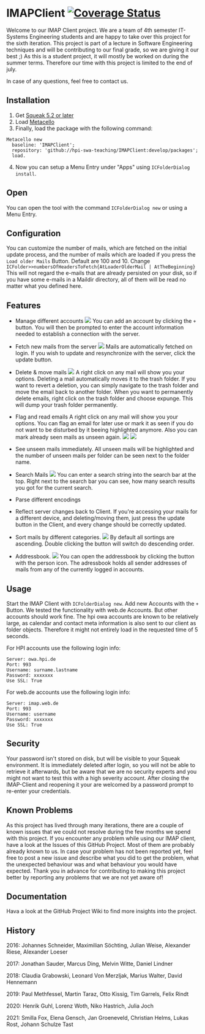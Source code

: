 # IMAPClient [![Coverage Status](https://coveralls.io/repos/github/hpi-swa-teaching/IMAPClient/badge.svg?branch=develop)](https://coveralls.io/github/hpi-swa-teaching/IMAPClient?branch=develop)
 
Welcome to our IMAP Client project. We are a team of 4th semester IT-Systems Engineering students and are happy to take over this project for the sixth iteration.
This project is part of a lecture in Software Engineering techniques and will be contributing to our final grade, so we are giving it our best ;)
As this is a student project, it will mostly be worked on during the summer terms. Therefore our time with this project is limited to the end of july.

In case of any questions, feel free to contact us.
 
## Installation
1. Get [Squeak 5.2 or later](http://www.squeak.org)
2. Load [Metacello](https://github.com/metacello/metacello)
3. Finally, load the package with the following command:

```
Metacello new
  baseline: 'IMAPClient';
  repository: 'github://hpi-swa-teaching/IMAPClient:develop/packages';
  load.
```

4. Now you can setup a Menu Entry under "Apps" using `ICFolderDialog install`.


## Open
You can open the tool with the command `ICFolderDialog new` or using a Menu Entry.

 ## Configuration
 You can customize the number of mails, which are fetched on the initial update process, and the number of mails which are loaded if you press the `Load older Mails` Button. Default are 100 and 10. Change `ICFolder>>numbersOfHeadersToFetch{AtLoaderOlderMail | AtTheBeginning}`
 This will not regard the e-mails that are already persisted on your disk, so if you have some e-mails in a Maildir directory, all of them will be read no matter what you defined here.
 
 ## Features
 - Manage different accounts
  ![](screenshots/addAccount.png)
  You can add an account by clicking the `+` button. You will then be prompted to enter the account information needed to establish a connection with the server.
  
 - Fetch new mails from the server
  ![](screenshots/updating.png)
  Mails are automatically fetched on login. If you wish to update and resynchronize with the server, click the update button.
  
 - Delete & move mails
 ![](screenshots/move.png)
 A right click on any mail will show you your options. Deleting a mail automatically moves it to the trash folder. If you want to revert a deletion, you can simply navigate to the trash folder and move the email back to another folder.
 When you want to permanently delete emails, right click on the trash folder and choose expunge. This will dump your trash folder permanently.
 
 - Flag and read emails
  A right click on any mail will show you your options. You can flag an email for later use or mark it as seen if you do not want to be disturbed by it beeing highlighted anymore. Also you can mark already seen mails as unseen again.
  ![](screenshots/flag.png)
  ![](screenshots/unflag.png)
    
 - See unseen mails immediately. 
 All unseen mails will be highlighted and the number of unseen mails per folder can be seen next to the folder name.
 
 - Search Mails
  ![](screenshots/search.png)
  You can enter a search string into the search bar at the top. Right next to the search bar you can see, how many search results you got for the current search.
 
 - Parse different encodings
 
 - Reflect server changes back to Client. 
 If you're accessing your mails for a different device, and deleting/moving them, just press the update button in the Client, and every change should be correctly updated.
 
 - Sort mails by different categories. 
   ![](screenshots/sort.png)
 By default all sortings are ascending. Double clicking the button will switch do descending order.
 
 - Addressbook. 
   ![](screenshots/addressbook.png)
 You can open the addressbook by clicking the button with the person icon. The adressbook holds all sender addresses of mails from any of the currently logged in accounts.

## Usage
Start the IMAP Client with `ICFolderDialog new`. Add new Accounts with the `+` Button. We tested the functionality with web.de Accounts. But other accounts should work fine.
The hpi owa accounts are known to be relatively large, as calendar and contact meta information is also sent to our client as folder objects. Therefore it might not entirely load in the requested time of 5 seconds.

For HPI accounts use the following login info:
``` 
Server: owa.hpi.de
Port: 993
Username: surname.lastname
Password: xxxxxxx
Use SSL: True
```
For web.de accounts use the following login info:
``` 
Server: imap.web.de
Port: 993
Username: username
Password: xxxxxxx
Use SSL: True
```

## Security
Your password isn't stored on disk, but will be visible to your Squeak environment. It is immediately deleted after login, so you will not be able to retrieve it afterwards, but be aware that we are no security experts and you might not want to test this with a high severity account.
After closing the IMAP-Client and reopening it your are welcomed by a password prompt to re-enter your credentials.

## Known Problems

As this project has lived through many iterations, there are a couple of known issues that we could not resolve during the few months we spend with this project. 
If you encounter any problem while using our IMAP client, have a look at the Issues of this GitHub Project. Most of them are probably already known to us.
In case your problem has not been reported yet, feel free to post a new issue and describe what you did to get the problem, what the unexpected behaviour was and what behaviour you would have expected. 
Thank you in advance for contributing to making this project better by reporting any problems that we are not yet aware of!

## Documentation

Hava a look at the GitHub Project Wiki to find more insights into the project.

## History
2016: Johannes Schneider, Maximilian Söchting, Julian Weise, Alexander Riese, Alexander Loeser

2017: Jonathan Sauder, Marcus Ding, Melvin Witte, Daniel Lindner

2018: Claudia Grabowski, Leonard Von Merzljak, Marius Walter, David Hennemann

2019: Paul Methfessel, Martin Taraz, Otto Kissig, Tim Garrels, Felix Rindt

2020: Henrik Guhl, Lorenz Woth, Niko Hastrich, Julia Joch

2021: Smilla Fox, Elena Gensch, Jan Groeneveld, Christian Helms, Lukas Rost, Johann Schulze Tast
